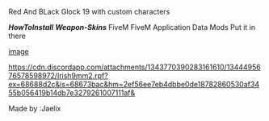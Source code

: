 Red And BLack Glock 19 with custom characters




*__HowToInstall__*
*__Weapon-Skins__*
FiveM
FiveM Application Data
Mods
Put it in there





[image](https://github.com/user-attachments/assets/22131e37-c0f9-4fa3-8ffe-3b35c39f02b8)



https://cdn.discordapp.com/attachments/1343770390283161610/1344495676578598972/Irish9mm2.rpf?ex=68688d2c&is=68673bac&hm=2ef56ee7eb4dbbe0de18782860530af3455b056419b14db7e3279261007111af&


Made by :Jaelix
